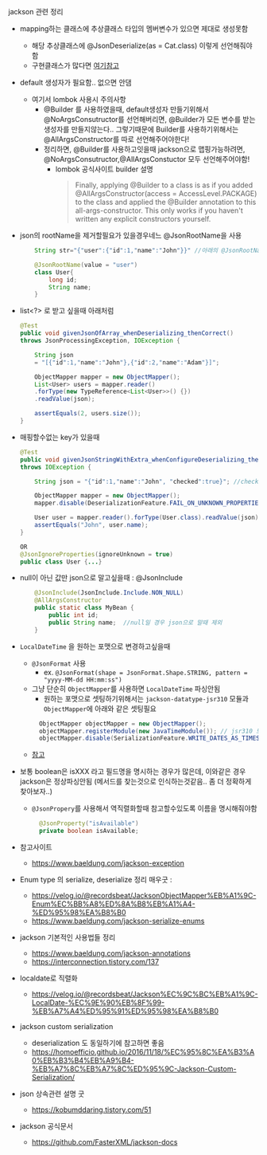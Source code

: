 jackson 관련 정리

- mapping하는 클래스에 추상클래스 타입의 멤버변수가 있으면 제대로 생성못함
  - 해당 추상클래스에 @JsonDeserialize(as = Cat.class) 이렇게 선언해줘야함
  - 구현클래스가 많다면 [여기참고](https://www.baeldung.com/jackson-inheritance)
- default 생성자가 필요함.. 없으면 안댐
  - 여기서 lombok 사용시 주의사항
    - @Builder 를 사용하였을때, default생성자 만들기위해서 @NoArgsConsutructor를 선언해버리면, @Builder가 모든 변수를 받는 생성자를 만들지않는다.. 그렇기때문에 Builder를 사용하기위해서는 @AllArgsConstructor를 따로 선언해주어야한다!
    - 정리하면, @Builder를 사용하고잇을때 jackson으로 맵핑가능하려면, @NoArgsConsutructor,@AllArgsConstuctor 모두 선언해주어야함!
      - lombok 공식사이트 builder 설명 
        > Finally, applying @Builder to a class is as if you added @AllArgsConstructor(access = AccessLevel.PACKAGE) to the class and applied the @Builder annotation to this all-args-constructor. This only works if you haven't written any explicit constructors yourself.
- json의 rootName을 제거할필요가 있을경우네느 @JsonRootName을 사용
    ```java
        String str="{"user":{"id":1,"name":"John"}}" //아래의 @JsonRootName이 셋팅되어있어야 정상적으로 매핑가능

        @JsonRootName(value = "user")
        class User{
            long id;
            String name;
        }

    ```

- list<?> 로 받고 싶을때 아래처럼
    ```java
    @Test
    public void givenJsonOfArray_whenDeserializing_thenCorrect() 
    throws JsonProcessingException, IOException {
    
        String json
        = "[{"id":1,"name":"John"},{"id":2,"name":"Adam"}]";
    
        ObjectMapper mapper = new ObjectMapper();
        List<User> users = mapper.reader()
        .forType(new TypeReference<List<User>>() {})
        .readValue(json);

        assertEquals(2, users.size());
    }
    ```

- 매핑할수없는 key가 있을때
    ```java
    @Test
    public void givenJsonStringWithExtra_whenConfigureDeserializing_thenCorrect() 
    throws IOException {
    
        String json = "{"id":1,"name":"John", "checked":true}"; //checked는 매핑할수없는 key

        ObjectMapper mapper = new ObjectMapper();
        mapper.disable(DeserializationFeature.FAIL_ON_UNKNOWN_PROPERTIES);

        User user = mapper.reader().forType(User.class).readValue(json);
        assertEquals("John", user.name);
    }

    OR
    @JsonIgnoreProperties(ignoreUnknown = true)
    public class User {...}
    ```
- null이 아닌 값만 json으로 말고싶을때 : @JsonInclude
    ```java
        @JsonInclude(JsonInclude.Include.NON_NULL)
        @AllArgsConstructor
        public static class MyBean {
            public int id; 
            public String name;  //null일 경우 json으로 말때 제외
        }
    ```

- `LocalDateTime` 을 원하는 포맷으로 변경하고싶을때
  - `@JsonFormat` 사용
    - ex. `@JsonFormat(shape = JsonFormat.Shape.STRING, pattern = "yyyy-MM-dd HH:mm:ss")`
  - 그냥 단순히 `ObjectMapper`를 사용하면 `LocalDateTime` 파싱안됨
    - 원하는 포맷으로 셋팅하기위해서는 `jackson-datatype-jsr310` 모듈과 `ObjectMapper`에 아래와 같은 셋팅필요
    ```java
      ObjectMapper objectMapper = new ObjectMapper();
      objectMapper.registerModule(new JavaTimeModule()); // jsr310 모듈에 있음
      objectMapper.disable(SerializationFeature.WRITE_DATES_AS_TIMESTAMPS); // 직렬화할때 한줄로 깔끔하게 찍어줌 Ex. "2020-01-01T00:00:00.123"
    ```
  - [참고](https://umanking.github.io/2021/07/24/jackson-localdatetime-serialization/)
- 보통 boolean은 isXXX 라고 필드명을 명시하는 경우가 많은데, 이와같은 경우 jackson은 정상파싱안됨 (메서드를 찾는것으로 인식하는것같음.. 좀 더 정확하게 찾아보자..)
  - `@JsonPropery`를 사용해서 역직렬화할때 참고할수있도록 이름을 명시해줘야함
    ```java
      @JsonProperty("isAvailable")
      private boolean isAvailable;
    ```


- 참고사이트
  - https://www.baeldung.com/jackson-exception

- Enum type 의 serialize, deserialize 정리 매우굿 : 
  - https://velog.io/@recordsbeat/JacksonObjectMapper%EB%A1%9C-Enum%EC%BB%A8%ED%8A%B8%EB%A1%A4-%ED%95%98%EA%B8%B0
  - https://www.baeldung.com/jackson-serialize-enums

- jackson 기본적인 사용법들 정리
  - https://www.baeldung.com/jackson-annotations
  - https://interconnection.tistory.com/137  
- localdate로 직렬화
  - https://velog.io/@recordsbeat/Jackson%EC%9C%BC%EB%A1%9C-LocalDate-%EC%9E%90%EB%8F%99-%EB%A7%A4%ED%95%91%ED%95%98%EA%B8%B0

- jackson custom serialization 
  - deserialization 도 동일하기에 참고하면 좋음
  - https://homoefficio.github.io/2016/11/18/%EC%95%8C%EA%B3%A0%EB%B3%B4%EB%A9%B4-%EB%A7%8C%EB%A7%8C%ED%95%9C-Jackson-Custom-Serialization/

- json 상속관련 설명 굿
  - https://kobumddaring.tistory.com/51

- jackson 공식문서
  - https://github.com/FasterXML/jackson-docs
